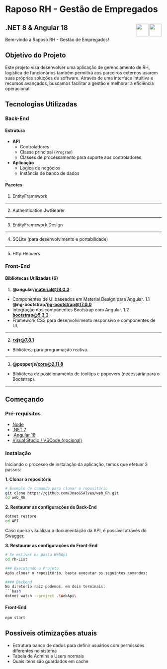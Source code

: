 # Raposo RH - Gestão de Empregados

## .NET 8 & Angular 18 <img align="right" width="40" height="40" src="https://cdn.jsdelivr.net/gh/devicons/devicon@latest/icons/angular/angular-original.svg" /> <img align="right" width="40" height="40" src="https://cdn.jsdelivr.net/gh/devicons/devicon/icons/dotnetcore/dotnetcore-original.svg" />

Bem-vindo à Raposo RH - Gestão de Empregados! 

## Objetivo do Projeto

Este projeto visa desenvolver uma aplicação de gerenciamento de RH,  logística de funcionários também permitirá aos parceiros externos usarem suas próprias soluções de software. 
Através de uma interface intuitiva e recursos avançados, buscamos facilitar a gestão e melhorar a eficiência operacional.

## Tecnologias Utilizadas

### Back-End

#### Estrutura
- **API**
  - Controladores
  - Classe principal (`Program`)
  - Classes de processamento para suporte aos controladores
- **Aplicação**
  - Lógica de negócios
  - Instância de banco de dados

#### Pacotes
1. EntityFramework
---
2. Authentication.JwtBearer
---
3. EntityFramework.Design
---
4. SQLite (para desenvolvimento e portabilidade)
---
5. Http.Headers

### Front-End

#### Bibliotecas Utilizadas (6)

1. **@angular/material@18.0.3**
- Componentes de UI baseados em Material Design para Angular.
1.1 **@ng-bootstrap/ng-bootstrap@17.0.0**
- Integração dos componentes Bootstrap com Angular.
1.2 **bootstrap@5.3.3**
- Framework CSS para desenvolvimento responsivo e componentes de UI.
---
2. **rxjs@7.8.1**
- Biblioteca para programação reativa.
---
3. **@popperjs/core@2.11.8**
- Biblioteca de posicionamento de tooltips e popovers (necessária para o Bootstrap).
---

## Começando

### Pré-requisitos
- [Node](https://nodejs.org/en/download/current)
- [.NET 7](https://dotnet.microsoft.com/en-us/download/dotnet/8.0)
- [.Angular 18](https://angular.dev/)
- [Visual Studio / VSCode (opcional)](https://code.visualstudio.com/)

### Instalação
Iniciando o processo de instalação da aplicação, temos que efetuar 3 passos:

**1. Clonar o repositório**
```bash
# Exemplo de comando para clonar o repositório
git clone https://github.com/JoaoGSAlves/web_Rh.git
cd web_Rh
```

**2. Restaurar as configurações do Back-End**
```bash
dotnet restore
cd API
```
Caso queira visualizar a documentação da API, é possível através do Swagger.

**3. Restaurar as configurações do Front-End**
```bash
# Se estiver na pasta WebApi
cd rh-List 

### Executando o Projeto
Após clonar o repositório, basta executar os seguintes comandos:

#### Backend
No diretório raiz podemos, em dois terminais:
```bash
dotnet watch --project .\WebApi\
```
#### Front-End
```bash
npm start
```

## Possíveis otimizações atuais
- Estrutura banco de dados para definir usuários com permissões diferentes no sistema
- Tabela de Admins e Users normais
- Quais itens são guardados em cache
